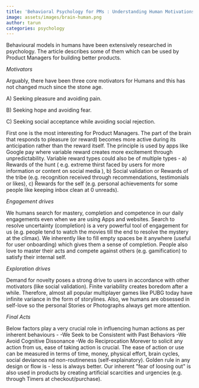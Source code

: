 ```yaml
---
title: 'Behavioral Psychology for PMs : Understanding Human Motivations and Inner-Drives'
image: assets/images/brain-human.png
author: tarun
categories: psychology
---
```


Behavioural models in humans have been extensively researched in psychology. The article describes some of them which can be used by Product Managers for building better products. 

*Motivators*

Arguably, there have been three core motivators for Humans and this has not changed much since the stone age. 

A) Seeking pleasure and avoiding pain.

B) Seeking hope and avoiding fear.

C) Seeking social acceptance while avoiding social rejection.

First one is the most interesting for Product Managers. The part of the brain that responds to pleasure (or reward) becomes more active during its anticipation rather than the reward itself. The principle is used by apps like Google pay where variable reward creates more excitement through unpredictability.
Variable reward types could also be of multiple types - a) Rewards of the hunt ( e.g. extreme thirst faced by users for more information or content on social media ), b) Social validation or Rewards of the tribe (e.g. recognition received through recommendations, testimonials or likes), c) Rewards for the self (e.g. personal achievements for some people like keeping inbox clean at 0 unreads).

*Engagement drives*

We humans search for mastery, completion and competence in our daily engagements even when we are using Apps and websites. Search to resolve uncertainty (completion) is a very powerful tool of engagement for us (e.g. people  tend to watch the movies till the end to resolve the mystery at the climax). We inherently like to fill empty spaces be it anywhere (useful for user onboarding) which gives them a sense of completion. People also love to master their acts and compete against others (e.g. gamification) to satisfy their internal self. 

*Exploration drives*

Demand for novelty poses a strong drive to users in accordance with other motivators (like social validation). Finite variability creates boredom after a while. Therefore, almost all popular multiplayer games like PUBG today have infinite variance in the form of storylines. Also, we humans are obsessed in self-love so the personal Stories or Photographs always get more attention.

*Final Acts*

Below factors play a very crucial role in influencing human actions as per inherent behaviours -
-We Seek to be Consistent with  Past Behaviors
-We Avoid Cognitive Dissonance
-We do Reciprocation
Morever to solicit any action from us, ease of taking action is crucial. The ease of action or use can be measured in terms of time, money, physical effort, brain cycles, social deviancea nd non-routineness (self-explainatory). Golden rule in any design or flow is - less is always better. Our inherent "fear of loosing out" is also used in products by creating artificial scarcities and urgencies (e.g. through Timers at checkout/purchase).